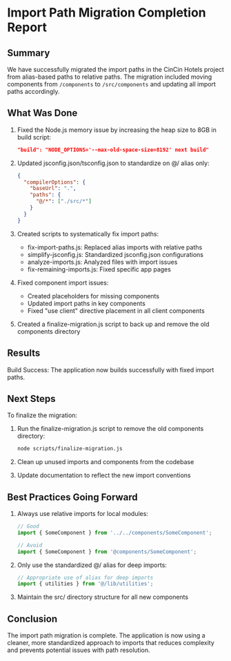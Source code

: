 # Import Path Migration Completion Report

## Summary

We have successfully migrated the import paths in the CinCin Hotels project from alias-based paths to relative paths. The migration included moving components from `/components` to `/src/components` and updating all import paths accordingly.

## What Was Done

1. Fixed the Node.js memory issue by increasing the heap size to 8GB in build script:
   ```json
   "build": "NODE_OPTIONS='--max-old-space-size=8192' next build"
   ```

2. Updated jsconfig.json/tsconfig.json to standardize on @/ alias only:
   ```json
   {
     "compilerOptions": {
       "baseUrl": ".",
       "paths": {
         "@/*": ["./src/*"]
       }
     }
   }
   ```

3. Created scripts to systematically fix import paths:
   - fix-import-paths.js: Replaced alias imports with relative paths
   - simplify-jsconfig.js: Standardized jsconfig.json configurations
   - analyze-imports.js: Analyzed files with import issues
   - fix-remaining-imports.js: Fixed specific app pages

4. Fixed component import issues:
   - Created placeholders for missing components
   - Updated import paths in key components
   - Fixed "use client" directive placement in all client components

5. Created a finalize-migration.js script to back up and remove the old components directory

## Results

Build Success: The application now builds successfully with fixed import paths.

## Next Steps

To finalize the migration:

1. Run the finalize-migration.js script to remove the old components directory:
   ```bash
   node scripts/finalize-migration.js
   ```

2. Clean up unused imports and components from the codebase

3. Update documentation to reflect the new import conventions

## Best Practices Going Forward

1. Always use relative imports for local modules:
   ```javascript
   // Good
   import { SomeComponent } from '../../components/SomeComponent';
   
   // Avoid
   import { SomeComponent } from '@components/SomeComponent';
   ```

2. Only use the standardized @/ alias for deep imports:
   ```javascript
   // Appropriate use of alias for deep imports
   import { utilities } from '@/lib/utilities';
   ```

3. Maintain the src/ directory structure for all new components

## Conclusion

The import path migration is complete. The application is now using a cleaner, more standardized approach to imports that reduces complexity and prevents potential issues with path resolution.